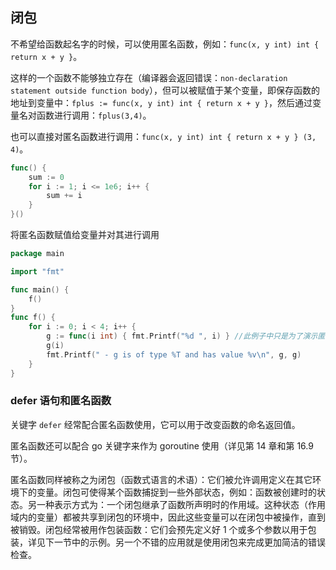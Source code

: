 ## 闭包

不希望给函数起名字的时候，可以使用匿名函数，例如：`func(x, y int) int { return x + y }`。

这样的一个函数不能够独立存在（编译器会返回错误：`non-declaration statement outside function body`），但可以被赋值于某个变量，即保存函数的地址到变量中：`fplus := func(x, y int) int { return x + y }`，然后通过变量名对函数进行调用：`fplus(3,4)`。

也可以直接对匿名函数进行调用：`func(x, y int) int { return x + y } (3, 4)`。

```go
func() {
	sum := 0
	for i := 1; i <= 1e6; i++ {
		sum += i
	}
}()
```

将匿名函数赋值给变量并对其进行调用

```go
package main

import "fmt"

func main() {
	f()
}
func f() {
	for i := 0; i < 4; i++ {
		g := func(i int) { fmt.Printf("%d ", i) } //此例子中只是为了演示匿名函数可分配不同的内存地址，在现实开发中，不应该把该部分信息放置到循环中。
		g(i)
		fmt.Printf(" - g is of type %T and has value %v\n", g, g)
	}
}
```

### defer 语句和匿名函数

关键字 `defer` 经常配合匿名函数使用，它可以用于改变函数的命名返回值。

匿名函数还可以配合 go 关键字来作为 goroutine 使用（详见第 14 章和第 16.9 节）。

匿名函数同样被称之为闭包（函数式语言的术语）：它们被允许调用定义在其它环境下的变量。闭包可使得某个函数捕捉到一些外部状态，例如：函数被创建时的状态。另一种表示方式为：一个闭包继承了函数所声明时的作用域。这种状态（作用域内的变量）都被共享到闭包的环境中，因此这些变量可以在闭包中被操作，直到被销毁。闭包经常被用作包装函数：它们会预先定义好 1 个或多个参数以用于包装，详见下一节中的示例。另一个不错的应用就是使用闭包来完成更加简洁的错误检查。

```go

```


```go

```
